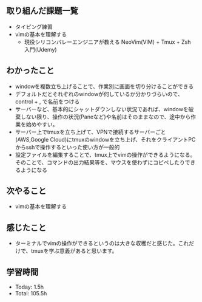 ## 取り組んだ課題一覧
- タイピング練習
- vimの基本を理解する
  - 現役シリコンバレーエンジニアが教える NeoVim(VIM) + Tmux + Zsh 入門(Udemy)
## わかったこと
- windowを複数立ち上げることで、作業別に画面を切り分けることができる
- デフォルトだとそれぞれのwindowが何しているか分かりづらいので、control + , で名前をつける
- サーバーなど、基本的にシャットダウンしない状況であれば、windowを破棄しない限り、操作の状況(Paneなど)や名前はそのままなので、途中から作業を始めやすい。
- サーバー上でtmuxを立ち上げて、VPNで接続するサーバーごと(AWS,Google Cloud)にtmuxのwindowを立ち上げ、それをクライアントPCからsshで操作するといった使い方が一般的
- 設定ファイルを編集することで、tmux上でvimの操作ができるようになる。そのことで、コマンドの出力結果等を、マウスを使わずにコピペしたりできるようになる
## 次やること
- vimの基本を理解する
## 感じたこと
- ターミナルでvimの操作ができるというのは大きな収穫だと感じた。これだけで、tmuxを学ぶ意義があると思います。
## 学習時間
- Today: 1.5h
- Total: 105.5h
